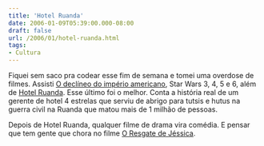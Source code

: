 ```yaml
---
title: 'Hotel Ruanda'
date: 2006-01-09T05:39:00.000-08:00
draft: false
url: /2006/01/hotel-ruanda.html
tags: 
- Cultura
---
```


Fiquei sem saco pra codear esse fim de semana e tomei uma overdose de filmes. Assisti [O declíneo do império americano](http://www.imdb.com/title/tt0090985/), Star Wars 3, 4, 5 e 6, além de [Hotel Ruanda](http://www.imdb.com/title/tt0395169/). Esse último foi o melhor. Conta a história real de um gerente de hotel 4 estrelas que serviu de abrigo para tutsis e hutus na guerra civil na Ruanda que matou mais de 1 milhão de pessoas.  
  
Depois de Hotel Ruanda, qualquer filme de drama vira comédia. E pensar que tem gente que chora no filme [O Resgate de Jéssica](http://www.imdb.com/title/tt0097303/).